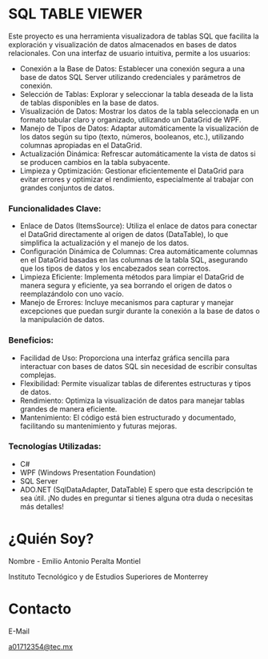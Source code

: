 # SQL TABLE VIEWER

Este proyecto es una herramienta visualizadora de tablas SQL que facilita la exploración y visualización de datos almacenados en bases de datos relacionales. Con una interfaz de usuario intuitiva, permite a los usuarios:

- Conexión a la Base de Datos: Establecer una conexión segura a una base de datos SQL Server utilizando credenciales y parámetros de conexión.
- Selección de Tablas: Explorar y seleccionar la tabla deseada de la lista de tablas disponibles en la base de datos.
- Visualización de Datos: Mostrar los datos de la tabla seleccionada en un formato tabular claro y organizado, utilizando un DataGrid de WPF.
- Manejo de Tipos de Datos: Adaptar automáticamente la visualización de los datos según su tipo (texto, números, booleanos, etc.), utilizando columnas apropiadas en el DataGrid.
- Actualización Dinámica: Refrescar automáticamente la vista de datos si se producen cambios en la tabla subyacente.
- Limpieza y Optimización: Gestionar eficientemente el DataGrid para evitar errores y optimizar el rendimiento, especialmente al trabajar con grandes conjuntos de datos.

### Funcionalidades Clave:

- Enlace de Datos (ItemsSource): Utiliza el enlace de datos para conectar el DataGrid directamente al origen de datos (DataTable), lo que simplifica la actualización y el manejo de los datos.
- Configuración Dinámica de Columnas: Crea automáticamente columnas en el DataGrid basadas en las columnas de la tabla SQL, asegurando que los tipos de datos y los encabezados sean correctos.
- Limpieza Eficiente: Implementa métodos para limpiar el DataGrid de manera segura y eficiente, ya sea borrando el origen de datos o reemplazándolo con uno vacío.
- Manejo de Errores: Incluye mecanismos para capturar y manejar excepciones que puedan surgir durante la conexión a la base de datos o la manipulación de datos.

### Beneficios:

* Facilidad de Uso: Proporciona una interfaz gráfica sencilla para interactuar con bases de datos SQL sin necesidad de escribir consultas complejas.
* Flexibilidad: Permite visualizar tablas de diferentes estructuras y tipos de datos.
* Rendimiento: Optimiza la visualización de datos para manejar tablas grandes de manera eficiente.
* Mantenimiento: El código está bien estructurado y documentado, facilitando su mantenimiento y futuras mejoras.

### Tecnologías Utilizadas:

* C#
* WPF (Windows Presentation Foundation)
* SQL Server
* ADO.NET (SqlDataAdapter, DataTable)
E
spero que esta descripción te sea útil. ¡No dudes en preguntar si tienes alguna otra duda o necesitas más detalles!


 
# ¿Quién Soy?

Nombre - Emilio Antonio Peralta Montiel

Instituto Tecnológico y de Estudios Superiores de Monterrey

# Contacto

E-Mail 

a01712354@tec.mx
